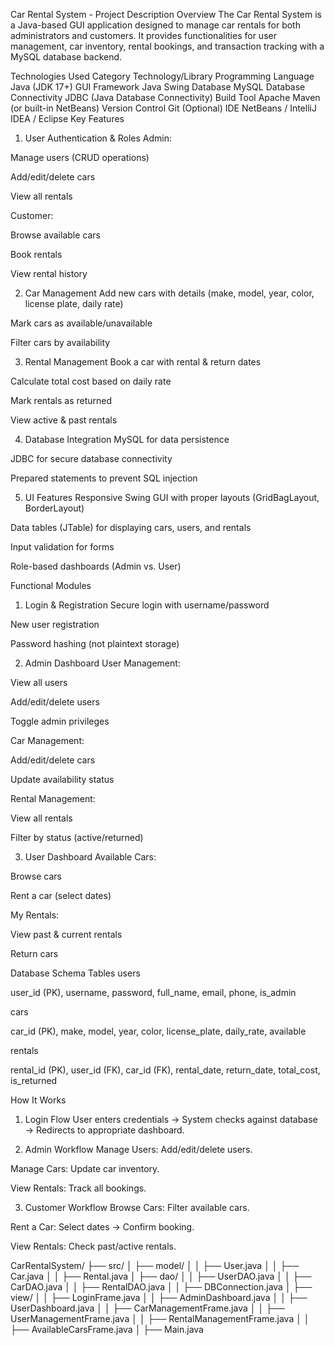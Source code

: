Car Rental System - Project Description
Overview
The Car Rental System is a Java-based GUI application designed to manage car rentals for both administrators and customers. It provides functionalities for user management, car inventory, rental bookings, and transaction tracking with a MySQL database backend.

Technologies Used
Category	Technology/Library
Programming Language	Java (JDK 17+)
GUI Framework	Java Swing
Database	MySQL
Database Connectivity	JDBC (Java Database Connectivity)
Build Tool	Apache Maven (or built-in NetBeans)
Version Control	Git (Optional)
IDE	NetBeans / IntelliJ IDEA / Eclipse
Key Features
1. User Authentication & Roles
Admin:

Manage users (CRUD operations)

Add/edit/delete cars

View all rentals

Customer:

Browse available cars

Book rentals

View rental history

2. Car Management
Add new cars with details (make, model, year, color, license plate, daily rate)

Mark cars as available/unavailable

Filter cars by availability

3. Rental Management
Book a car with rental & return dates

Calculate total cost based on daily rate

Mark rentals as returned

View active & past rentals

4. Database Integration
MySQL for data persistence

JDBC for secure database connectivity

Prepared statements to prevent SQL injection

5. UI Features
Responsive Swing GUI with proper layouts (GridBagLayout, BorderLayout)

Data tables (JTable) for displaying cars, users, and rentals

Input validation for forms

Role-based dashboards (Admin vs. User)

Functional Modules
1. Login & Registration
Secure login with username/password

New user registration

Password hashing (not plaintext storage)

2. Admin Dashboard
User Management:

View all users

Add/edit/delete users

Toggle admin privileges

Car Management:

Add/edit/delete cars

Update availability status

Rental Management:

View all rentals

Filter by status (active/returned)

3. User Dashboard
Available Cars:

Browse cars

Rent a car (select dates)

My Rentals:

View past & current rentals

Return cars

Database Schema
Tables
users

user_id (PK), username, password, full_name, email, phone, is_admin

cars

car_id (PK), make, model, year, color, license_plate, daily_rate, available

rentals

rental_id (PK), user_id (FK), car_id (FK), rental_date, return_date, total_cost, is_returned

How It Works
1. Login Flow
User enters credentials → System checks against database → Redirects to appropriate dashboard.

2. Admin Workflow
Manage Users: Add/edit/delete users.

Manage Cars: Update car inventory.

View Rentals: Track all bookings.

3. Customer Workflow
Browse Cars: Filter available cars.

Rent a Car: Select dates → Confirm booking.

View Rentals: Check past/active rentals.

CarRentalSystem/
├── src/
│   ├── model/
│   │   ├── User.java
│   │   ├── Car.java
│   │   ├── Rental.java
│   ├── dao/
│   │   ├── UserDAO.java
│   │   ├── CarDAO.java
│   │   ├── RentalDAO.java
│   │   ├── DBConnection.java
│   ├── view/
│   │   ├── LoginFrame.java
│   │   ├── AdminDashboard.java
│   │   ├── UserDashboard.java
│   │   ├── CarManagementFrame.java
│   │   ├── UserManagementFrame.java
│   │   ├── RentalManagementFrame.java
│   │   ├── AvailableCarsFrame.java
│   ├── Main.java
